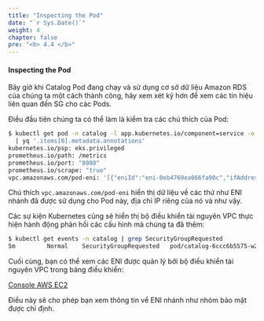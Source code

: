 ```yaml
---
title: "Inspecting the Pod"
date: "`r Sys.Date()`"
weight: 4
chapter: false
pre: "<b> 4.4 </b>"
---
```


#### Inspecting the Pod

Bây giờ khi Catalog Pod đang chạy và sử dụng cơ sở dữ liệu Amazon RDS của chúng ta một cách thành công, hãy xem xét kỹ hơn để xem các tín hiệu liên quan đến SG cho các Pods.

Điều đầu tiên chúng ta có thể làm là kiểm tra các chú thích của Pod:

```bash
$ kubectl get pod -n catalog -l app.kubernetes.io/component=service -o yaml \
  | yq '.items[0].metadata.annotations'
kubernetes.io/psp: eks.privileged
prometheus.io/path: /metrics
prometheus.io/port: "8080"
prometheus.io/scrape: "true"
vpc.amazonaws.com/pod-eni: '[{"eniId":"eni-0eb4769ea066fa90c","ifAddress":"02:23:a2:af:a2:1f","privateIp":"10.42.10.154","vlanId":2,"subnetCidr":"10.42.10.0/24"}]'
```

Chú thích `vpc.amazonaws.com/pod-eni` hiển thị dữ liệu về các thứ như ENI nhánh đã được sử dụng cho Pod này, địa chỉ IP riêng của nó và như vậy.

Các sự kiện Kubernetes cũng sẽ hiển thị bộ điều khiển tài nguyên VPC thực hiện hành động phản hồi các cấu hình mà chúng ta đã thêm:

```bash
$ kubectl get events -n catalog | grep SecurityGroupRequested
5m         Normal    SecurityGroupRequested   pod/catalog-6ccc6b5575-w2fvm    Pod sẽ nhận các Nhóm Bảo mật sau [sg-037ec36e968f1f5e7]
```

Cuối cùng, bạn có thể xem các ENI được quản lý bởi bộ điều khiển tài nguyên VPC trong bảng điều khiển:

[Console AWS EC2](https://console.aws.amazon.com/ec2/home#NIC:v=3;tag:eks:eni:owner=eks-vpc-resource-controller;tag:vpcresources.k8s.aws/trunk-eni-id=:eni)

Điều này sẽ cho phép bạn xem thông tin về ENI nhánh như nhóm bảo mật được chỉ định.
